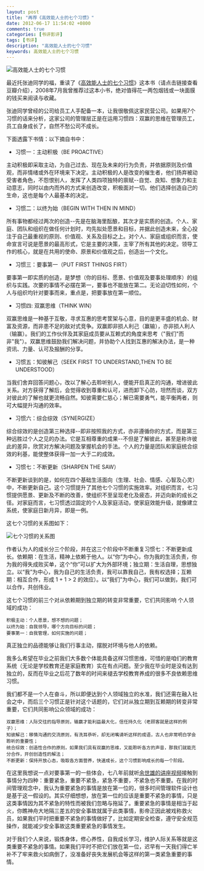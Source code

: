 ```yaml
---
layout: post
title: "再荐《高效能人士的七个习惯》"
date: 2012-06-17 11:54:02 +0800
comments: true
categories: [书评影评]
tags: [书评]
description: "高效能人士的七个习惯"
keywords: 高效能人士的七个习惯
---
```


![高效能人士的七个习惯](http://img5.douban.com/mpic/s4510907.jpg)

最近托张迪同学的福，重读了《[高效能人士的七个习惯](http://book.douban.com/subject/5325618/)》这本书（请点击链接查看豆瓣介绍），2008年7月我曾推荐过这本小书，绝对值得花一两包烟钱或一块面膜的钱买来阅读与收藏。

张迪同学曾经的公司给员工人手配备一本，让我很敬佩这家民营公司。如果用7个习惯的话来分析，这家公司的管理层正是在运用习惯四：双赢的思维在管理员工，员工自身成长了，自然不愁公司不成长。

<!--more-->

下面透露下书情：以下摘自书中：

* 习惯一：主动积极（BE PROACTIVE）

主动积极即采取主动，为自己过去、现在及未来的行为负责，并依据原则及价值观，而非情绪或外在环境来下决定。主动积极的人是改变的催生者，他们扬弃被动受害者角色，不怨恨别人，发挥了人类四项独特的禀赋--自觉、良知、想象力和主动意志，同时以由内而外的方式来创造改变，积极面对一切。他们选择创造自己的生命，这也是每个人最基本的决定。

* 习惯二：以终为始（BEGIN WITH THEN IN MIND）　　

所有事物都经过两次的创造--先是在脑海里酝酿，其次才是实质的创造。个人、家庭、团队和组织在做任何计划时，均先拟处愿景和目标，并据此创造未来，全心投注于自己最重视的原则、价值观、关系及目标之上。对个人、家庭或组织而言，使命宣言可说是愿景的最高形式，它是主要的决策，主宰了所有其他的决定。领导工作的核心，就是在共用的使命、原景和价值观之后，创造出一个文化。

* 习惯三：要事第一（PUT FIRST THINGS FIRT）

要事第一即实质的创造，是梦想（你的目标、愿景、价值观及要事处理顺序）的组织与实践。次要的事情不必摆在第一，要事也不能放在第二。无论迫切性如何，个人与组织均针对要事而来，重点是，把要事放在第一顺位。

* 习惯四: 双赢思维（THINK WIN）　　

双赢思维是一种基于互敬，寻求互惠的思考筐架与心意，目的是更丰盛的机会、财富及资源，而非患不足的敌对式竞争。双赢即非损人利己（赢输），亦非损人利人（输赢）。我们的工作伙伴及其家庭成员要从互赖式的角度来思考（"我们"而非"我"）。双赢思维鼓励我们解决问题，并协助个人找到互惠的解决办法，是一种资讯、力量、认可及报酬的分享。

* 习惯五：知彼解己（SEEK FIRST TO UNDERSTAND,THEN TO BE UNDERSTOOD）

当我们舍弃回答问题心，改以了解心去聆听别人，便能开启真正的沟通，增进彼此关系。对方获得了解后，会觉得收到尊重和认可，进而卸下心防，坦然而谈，双方对彼此的了解也就更流畅自然。知彼需要仁慈心；解已需要勇气，能平衡两者，则可大幅提升沟通的效率。

* 习惯六：综合综效（SYNERGIZE）　　

综合综效的是创造第三种选择--即非按照我的方式，亦非遵循你的方式，而是第三种远胜过个人之见的办法。它是互相尊重的成果--不但是了解彼此，甚至是称许彼此的差异，欣赏对方解决问题及掌握机会的手法。个人的力量是团队和家庭统合综效的利基，能使整体获得一加一大于二的成效。

* 习惯七：不断更新（SHARPEN THE SAW）　　

不断更新谈到的是，如何在四个基础生活面向（生理、社会、情感、心智及心灵）中，不断更新自己。这个习惯提升了其他七个习惯的实施效率。对组织而言，七习惯提供愿景、更新及不断的改善，使组织不至呈现老化及疲态，并迈向新的成长之径。对家庭而言，七习惯透过固定的个人及家庭活动，使家庭效能升级，就像建立系统，使家庭日新月异，即是一例。

这七个习惯的关系图如下：

![七个习惯的关系图](http://i.imgur.com/7g3695I.jpg)

作者认为人的成长分三个阶段，并在这三个阶段中不断重复习惯七：不断更新成长。依赖期：在生活，精神上依赖于他人。以“你”为中心，你为我的生活负责，你为我的得失成败买单，这个“你”可以扩大为外部环境；独立期：生活自理，思想独立。以“我”为中心，我为自己的生活负责，我可以靠我自己，我有权选择；互赖期：相互合作，形成 1 + 1 > 2 的效应）。以“我们”为中心，我们可以做到，我们可以合作，共创伟业。

这七个习惯的前三个对从依赖期到独立期的转变非常重要，它们共同影响
个人领域的成功：

	积极主动：个人愿景，想不想的问题；
	以终为始：自我领导，哪个方向目标的问题；
	要事第一：自我管理，如何实施的问题；

真正独立的品德能够让我们行事主动，摆脱对环境与他人的依赖。

我多么希望在毕业之前我们大多数个体能具备这样习惯思维，可惜的是咱们的教育系统（无论是学校教育还是家庭教育）实在有点问题。至少我在毕业时是没有达到独立的，反而在毕业之后花了数年的时间来褪去学校教育养成的很多不良依赖思维习惯。

我们都不是一个人在奋斗，所以即便达到个人领域独立的水准，我们还需在融入社会之中，而后三个习惯正是针对这个话题的，它们对从独立期到互赖期的转变非常重要，它们共同影响公众领域的成功：

	双赢思维：人际交往的指导原则，输赢才能利益最大化，信任持久化（老顾客就是这样的例子）；
	知彼解己：移情沟通的交流原则，有洗耳恭听，却无闭嘴请听这样的成语，古人也非常明白学会聆听的重要性；
	统合综效：创造性合作的原则，如果我们具有双赢的思维，又能聆听各方的声音，那我们就能充分合作，开创创造性的解法；
	不断更新：保持开放心态，吸取各方面营养，快速成长，这个习惯影响成长的每一个阶段。

在这里我想说一点对要事第一的一些体会，七八年前就听[余世雄的讲座视频](http://www.youku.com/playlist_show/id_5655186_ascending_0_mode_pic.html)接触到事情分为四种：重要紧急，重要不紧急，紧急不重要，不紧急也不重要。在我的时间管理观念中，我认为重要紧急的事情是放在第一位的，很多时间管理软件设计也是基于这一假设的。其实仔细想想，放在第一位的应该是重要不紧急的事情，只是这类事情因为其不紧急的特性而被我们忽略与拖延了。重要紧急的事情是相当于起火，你瞧神舟大地隔三差五的安全事故就属于此类事情，影帝正因此被戏称救火员，如果我们平时把重要不紧急的事情做好了，比如定期安全检查，遵守安全规范操作，就能减少安全事故这类重要紧急的事情发生。

对于我们个人来说，锻炼身体，修心养性，自我成长学习，维护人际关系等就是这类重要不紧急的事情。如果我们平时不把它们放在第一位，迟早有一天我们得亡羊补不了牢来救火如病倒了，没准备好丧失发展机会等这样的第一类紧急重要的事情。
